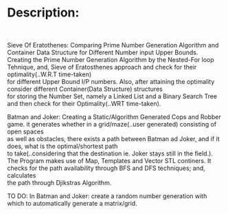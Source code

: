<head>
<title>DataStructure Projects</title>
</head>
<body>
<h1>Description:</h1>
<br>
<p>

Sieve Of Eratothenes: Comparing Prime Number Generation Algorithm and Container Data Structure for Different Number input Upper Bounds. 
<br>
Creating the Prime Number Generation Algorithm by the Nested-For loop Tehnique, and, Sieve of Eratosthenes approach and check for their optimality(..W.R.T time-taken)<br>
for different Upper Bound I/P numbers. Also, after attaining the optimality consider different Container(Data Structure) structures<br>
for storing the Number Set, namely a Linked List and a Binary Search Tree and then check for their Optimality(..WRT time-taken). 

Batman and Joker:
Creating a Static/Algorithm Generated Cops and Robber game. it generates whether in a grid/maze(..user generated) consisting of open spaces<br>
as well as obstacles, there exists a path between Batman ad Joker, and if it does, what is the optimal/shortest path<br>
to take(..considering that the destination ie. Joker stays still in the field.).
The Program makes use of Map, Templates and Vector STL continers. It checks for the path availability through BFS and DFS techniques; and, calculates<br>
the path through Djikstras Algorithm.<br>

TO DO: In Batman and Joker: create a random number generation with which to automatically generate a matrix/grid.


</p>
</body>
